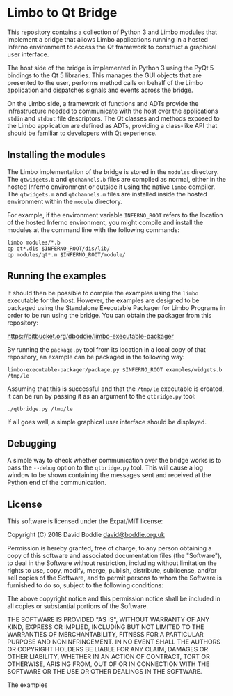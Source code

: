 Limbo to Qt Bridge
==================

This repository contains a collection of Python 3 and Limbo modules that
implement a bridge that allows Limbo applications running in a hosted Inferno
environment to access the Qt framework to construct a graphical user interface.

The host side of the bridge is implemented in Python 3 using the PyQt 5
bindings to the Qt 5 libraries. This manages the GUI objects that are presented
to the user, performs method calls on behalf of the Limbo application and
dispatches signals and events across the bridge.

On the Limbo side, a framework of functions and ADTs provide the infrastructure
needed to communicate with the host over the applications `stdin` and `stdout`
file descriptors. The Qt classes and methods exposed to the Limbo application
are defined as ADTs, providing a class-like API that should be familiar to
developers with Qt experience.


Installing the modules
----------------------

The Limbo implementation of the bridge is stored in the `modules` directory.
The `qtwidgets.b` and `qtchannels.b` files are compiled as normal, either in
the hosted Inferno environment or outside it using the native `limbo` compiler.
The `qtwidgets.m` and `qtchannels.m` files are installed inside the hosted
environment within the `module` directory.

For example, if the environment variable `INFERNO_ROOT` refers to the location
of the hosted Inferno environment, you might compile and install the modules
at the command line with the following commands:

    limbo modules/*.b
    cp qt*.dis $INFERNO_ROOT/dis/lib/
    cp modules/qt*.m $INFERNO_ROOT/module/


Running the examples
--------------------

It should then be possible to compile the examples using the `limbo` executable
for the host. However, the examples are designed to be packaged using the
Standalone Executable Packager for Limbo Programs in order to be run using the
bridge. You can obtain the packager from this repository:

  https://bitbucket.org/dboddie/limbo-executable-packager

By running the `package.py` tool from its location in a local copy of that
repository, an example can be packaged in the following way:

    limbo-executable-packager/package.py $INFERNO_ROOT examples/widgets.b /tmp/le

Assuming that this is successful and that the `/tmp/le` executable is created,
it can be run by passing it as an argument to the `qtbridge.py` tool:

    ./qtbridge.py /tmp/le

If all goes well, a simple graphical user interface should be displayed.


Debugging
---------

A simple way to check whether communication over the bridge works is to pass
the `--debug` option to the `qtbridge.py` tool. This will cause a log window to
be shown containing the messages sent and received at the Python end of the
communication.


License
-------

This software is licensed under the Expat/MIT license:

  Copyright (C) 2018 David Boddie <david@boddie.org.uk>

  Permission is hereby granted, free of charge, to any person obtaining a copy
  of this software and associated documentation files (the "Software"), to
  deal in the Software without restriction, including without limitation the
  rights to use, copy, modify, merge, publish, distribute, sublicense, and/or
  sell copies of the Software, and to permit persons to whom the Software is
  furnished to do so, subject to the following conditions:

  The above copyright notice and this permission notice shall be included in
  all copies or substantial portions of the Software.

  THE SOFTWARE IS PROVIDED "AS IS", WITHOUT WARRANTY OF ANY KIND, EXPRESS
  OR IMPLIED, INCLUDING BUT NOT LIMITED TO THE WARRANTIES OF MERCHANTABILITY,
  FITNESS FOR A PARTICULAR PURPOSE AND NONINFRINGEMENT. IN NO EVENT SHALL THE
  AUTHORS OR COPYRIGHT HOLDERS BE LIABLE FOR ANY CLAIM, DAMAGES OR OTHER
  LIABILITY, WHETHER IN AN ACTION OF CONTRACT, TORT OR OTHERWISE, ARISING
  FROM, OUT OF OR IN CONNECTION WITH THE SOFTWARE OR THE USE OR OTHER
  DEALINGS IN THE SOFTWARE.

The examples
